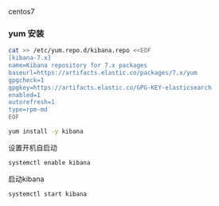 centos7
### yum 安装
```sh
cat >> /etc/yum.repo.d/kibana.repo <<EOF
[kibana-7.x]
name=Kibana repository for 7.x packages
baseurl=https://artifacts.elastic.co/packages/7.x/yum
gpgcheck=1
gpgkey=https://artifacts.elastic.co/GPG-KEY-elasticsearch
enabled=1
autorefresh=1
type=rpm-md
EOF
```
```sh
yum install -y kibana
```
设置开机自启动
```sh
systemctl enable kibana
```
启动kibana
```sh
systemctl start kibana
```